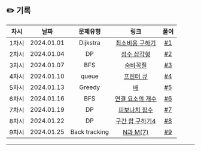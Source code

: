 ## ✏️ 기록

| 차시  |    날짜    |   문제유형    |                                링크                                 |                           풀이                           |
| :---: | :--------: | :-----------: | :-----------------------------------------------------------------: | :------------------------------------------------------: |
| 1차시 | 2024.01.01 |   Dijkstra    |       [최소비용 구하기](https://www.acmicpc.net/problem/1916)       | [#1](https://github.com/AlgoLeadMe/AlgoLeadMe-5/pull/5)  |
| 2차시 | 2024.01.04 |      DP       |         [정수 삼각형](https://www.acmicpc.net/problem/1932)         | [#2](https://github.com/AlgoLeadMe/AlgoLeadMe-5/pull/6)  |
| 3차시 | 2024.01.07 |      BFS      |          [숨바꼭질](https://www.acmicpc.net/problem/1697)           | [#3](https://github.com/AlgoLeadMe/AlgoLeadMe-5/pull/5)  |
| 4차시 | 2024.01.10 |     queue     |          [프린터 큐](https://www.acmicpc.net/problem/1966)          | [#4](https://github.com/AlgoLeadMe/AlgoLeadMe-5/pull/17) |
| 5차시 | 2024.01.13 |    Greedy     |             [배](https://www.acmicpc.net/problem/1092)              | [#5](https://github.com/AlgoLeadMe/AlgoLeadMe-5/pull/21) |
| 6차시 | 2024.01.16 |      BFS      |      [연결 요소의 개수](https://www.acmicpc.net/problem/11724)      | [#6](https://github.com/AlgoLeadMe/AlgoLeadMe-5/pull/25) |
| 7차시 | 2024.01.19 |      DP       | [피보나치 함수](https://github.com/AlgoLeadMe/AlgoLeadMe-5/pull/29) | [#7](https://github.com/AlgoLeadMe/AlgoLeadMe-5/pull/29) |
| 8차시 | 2024.01.22 |      DP       |      [구간 합 구하기4](https://www.acmicpc.net/problem/11659)       | [#8](https://github.com/AlgoLeadMe/AlgoLeadMe-5/pull/33) |
| 9차시 | 2024.01.25 | Back tracking |          [N과 M(7)](https://www.acmicpc.net/problem/15656)          | [#9](https://github.com/AlgoLeadMe/AlgoLeadMe-5/pull/35) |

---
